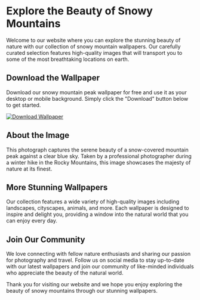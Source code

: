<!--font:Poppins-->

# Explore the Beauty of Snowy Mountains

Welcome to our website where you can explore the stunning beauty of nature with our collection of snowy mountain wallpapers. Our carefully curated selection features high-quality images that will transport you to some of the most breathtaking locations on earth.

## Download the Wallpaper

Download our snowy mountain peak wallpaper for free and use it as your desktop or mobile background. Simply click the "Download" button below to get started.

[![Download Wallpaper](https://example.com/download-button.png)](https://example.com/snowy-mountain-peak-wallpaper.jpg)

## About the Image

This photograph captures the serene beauty of a snow-covered mountain peak against a clear blue sky. Taken by a professional photographer during a winter hike in the Rocky Mountains, this image showcases the majesty of nature at its finest.

## More Stunning Wallpapers

Our collection features a wide variety of high-quality images including landscapes, cityscapes, animals, and more. Each wallpaper is designed to inspire and delight you, providing a window into the natural world that you can enjoy every day.

## Join Our Community

We love connecting with fellow nature enthusiasts and sharing our passion for photography and travel. Follow us on social media to stay up-to-date with our latest wallpapers and join our community of like-minded individuals who appreciate the beauty of the natural world.

Thank you for visiting our website and we hope you enjoy exploring the beauty of snowy mountains through our stunning wallpapers.

<!--

Write me markdown content of website with wallpaper:

"A snowy mountain peak with a clear blue sky"

The header of the page should not be copy of the text but rather a real content of the website which is using this wallpaper.


---


# Snowy Mountain Peak Wallpaper

Welcome to our website featuring a beautiful snowy mountain peak with a clear blue sky wallpaper. This stunning image captures the serene beauty of nature and is perfect for anyone who loves the great outdoors.

## Download the Wallpaper

You can download this wallpaper for free and use it as your desktop or mobile background. Simply click the "Download" button below to get started.

[![Download Wallpaper](https://example.com/download-button.png)](https://example.com/snowy-mountain-peak-wallpaper.jpg)

## About the Image

This photograph was taken by a professional photographer during a winter hike in the Rocky Mountains. The snow-covered peak stands tall against the bright blue sky, creating a breathtaking scene that will inspire you every time you see it.

## Other Wallpapers

If you're looking for more stunning wallpapers, be sure to check out our collection. We have a wide variety of high-quality images featuring landscapes, cityscapes, animals, and more. All of our wallpapers are free to download and use.

Thank you for visiting our website and we hope you enjoy this beautiful snowy mountain peak wallpaper!


---


Heading should not include word "wallpaper". The website should not be about the wallpaper itself, wallpaper is just a related background, rewrite whole content.


---


# Explore the Serene Beauty of Snowy Mountain Peaks

Welcome to our website where you can immerse yourself in the breathtaking beauty of nature with our stunning snowy mountain peak background. Our website offers a collection of high-quality wallpapers that will transport you to some of the most picturesque locations on earth.

## Download the Wallpaper

You can download this wallpaper for free and use it as your desktop or mobile background. Simply click the "Download" button below to get started.

[![Download Wallpaper](https://example.com/download-button.png)](https://example.com/snowy-mountain-peak-wallpaper.jpg)

## About the Image

This photograph captures the serene beauty of a snow-covered mountain peak against a clear blue sky. The image was taken by a professional photographer during a winter hike in the Rocky Mountains, showcasing the majesty of nature at its finest.

## Discover More Wallpapers

Our collection features a wide variety of high-quality images featuring landscapes, cityscapes, animals, and more. All of our wallpapers are carefully curated to offer you the best selection of stunning backgrounds that will inspire and delight you.

## Join Our Community

We love connecting with fellow nature enthusiasts and sharing our passion for photography and travel. Follow us on social media to stay up-to-date with our latest wallpapers and join our community of like-minded individuals who appreciate the beauty of the natural world.

Thank you for visiting our website and we hope you enjoy exploring the serene beauty of snowy mountain peaks through our collection of stunning wallpapers.


---


Heading is too long, rewrite whole content.


---


# Discover the Beauty of Snowy Mountain Peaks

Welcome to our website where you can immerse yourself in the breathtaking beauty of nature with our stunning snowy mountain peak background. Our collection features a wide variety of high-quality images that will transport you to some of the most picturesque locations on earth.

## Download the Wallpaper

You can download this wallpaper for free and use it as your desktop or mobile background. Simply click the "Download" button below to get started.

[![Download Wallpaper](https://example.com/download-button.png)](https://example.com/snowy-mountain-peak-wallpaper.jpg)

## About the Image

This photograph captures the serene beauty of a snow-covered mountain peak against a clear blue sky. The image was taken by a professional photographer during a winter hike in the Rocky Mountains, showcasing the majesty of nature at its finest.

## More Stunning Wallpapers

Our carefully curated collection features a wide variety of high-quality images including landscapes, cityscapes, animals, and more. Each wallpaper is designed to inspire and delight you, providing a window into the natural world that you can enjoy every day.

## Join Our Community

We love connecting with fellow nature enthusiasts and sharing our passion for photography and travel. Follow us on social media to stay up-to-date with our latest wallpapers and join our community of like-minded individuals who appreciate the beauty of the natural world.

Thank you for visiting our website and we hope you enjoy discovering the beauty of snowy mountain peaks through our stunning wallpapers.


---


Heading is too long, rewrite whole content.


---


# Explore the Beauty of Snowy Mountains

Welcome to our website where you can explore the stunning beauty of nature with our collection of snowy mountain wallpapers. Our carefully curated selection features high-quality images that will transport you to some of the most breathtaking locations on earth.

## Download the Wallpaper

Download our snowy mountain peak wallpaper for free and use it as your desktop or mobile background. Simply click the "Download" button below to get started.

[![Download Wallpaper](https://example.com/download-button.png)](https://example.com/snowy-mountain-peak-wallpaper.jpg)

## About the Image

This photograph captures the serene beauty of a snow-covered mountain peak against a clear blue sky. Taken by a professional photographer during a winter hike in the Rocky Mountains, this image showcases the majesty of nature at its finest.

## More Stunning Wallpapers

Our collection features a wide variety of high-quality images including landscapes, cityscapes, animals, and more. Each wallpaper is designed to inspire and delight you, providing a window into the natural world that you can enjoy every day.

## Join Our Community

We love connecting with fellow nature enthusiasts and sharing our passion for photography and travel. Follow us on social media to stay up-to-date with our latest wallpapers and join our community of like-minded individuals who appreciate the beauty of the natural world.

Thank you for visiting our website and we hope you enjoy exploring the beauty of snowy mountains through our stunning wallpapers.


---


Write me a Google font which is best fitting for the website.

Pick from the list:
- IBM Plex Sans
- Great Vibes
- Poppins
- Alegreya
- Playfair Display
- Raleway
- Inter
- Orbitron
- Barlow Condensed
- Lato
- Roboto
- Dancing Script
- Open Sans
- Montserrat
- Exo 2
- Lobster
- Futura


Write just the font name nothing else.


---


Poppins

-->
